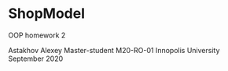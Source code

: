 # ShopModel
OOP homework 2

Astakhov Alexey
Master-student
M20-RO-01
Innopolis University
September 2020
